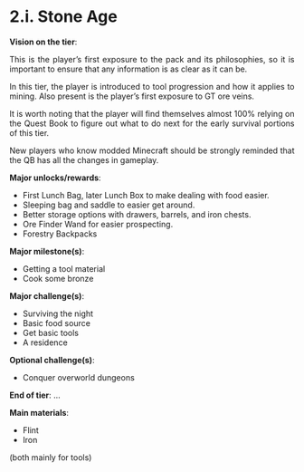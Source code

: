 # 2.i. Stone Age
<div align="justify">

**Vision on the tier**:

This is the player’s first exposure to the pack and its philosophies, so it is important to ensure that any information is as clear as it can be.

In this tier, the player is introduced to tool progression and how it applies to mining. Also present is the player’s first exposure to GT ore veins.

It is worth noting that the player will find themselves almost 100% relying on the Quest Book to figure out what to do next for the early survival portions of this tier.

New players who know modded Minecraft should be strongly reminded that the QB has all the changes in gameplay.

**Major unlocks/rewards**:
- First Lunch Bag, later Lunch Box to make dealing with food easier.
- Sleeping bag and saddle to easier get around.
- Better storage options with drawers, barrels, and iron chests.
- Ore Finder Wand for easier prospecting.
- Forestry Backpacks

**Major milestone(s)**:
- Getting a tool material
- Cook some bronze

**Major challenge(s)**:
- Surviving the night
- Basic food source
- Get basic tools
- A residence

**Optional challenge(s)**:
- Conquer overworld dungeons

**End of tier**: ...


**Main materials**: 
 - Flint
 - Iron

(both mainly for tools)
</div>